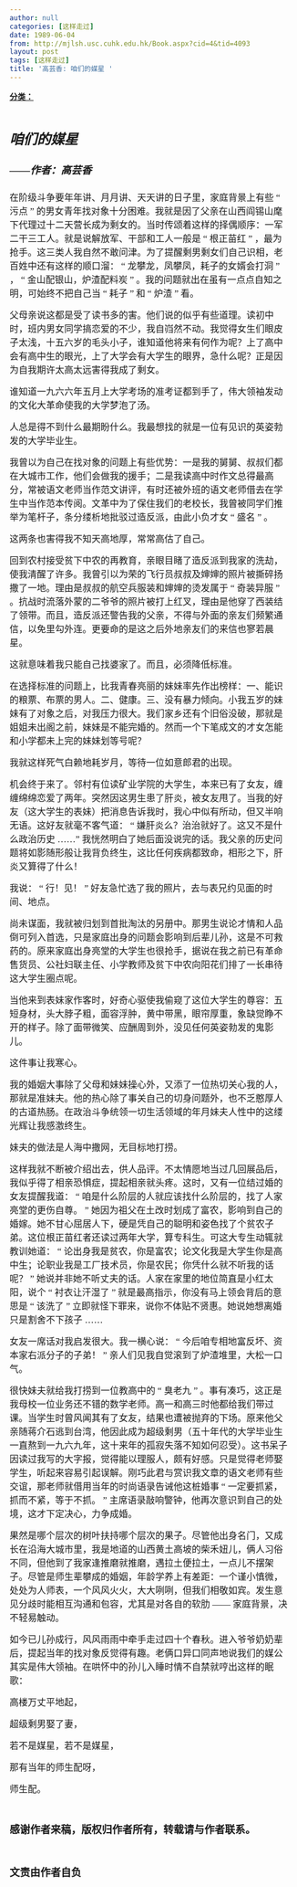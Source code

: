 ```yaml
---
author: null
categories: [这样走过]
date: 1989-06-04
from: http://mjlsh.usc.cuhk.edu.hk/Book.aspx?cid=4&tid=4093
layout: post
tags: [这样走过]
title: '高芸香: 咱们的媒星 '
---
```


<div style="margin: 15px 10px 10px 0px;">
 <div>
  <span id="ctl00_ContentPlaceHolder1_chapter1_SubjectLabel" style="font-weight:bold;text-decoration:underline;">
   分类：
  </span>
 </div>
 <!--[if gte mso 9]><xml>
 <o:OfficeDocumentSettings>
  <o:AllowPNG/>
 </o:OfficeDocumentSettings>
</xml><![endif]-->
 <!--[if gte mso 9]><xml>
 <w:WordDocument>
  <w:View>Normal</w:View>
  <w:Zoom>0</w:Zoom>
  <w:TrackMoves/>
  <w:TrackFormatting/>
  <w:PunctuationKerning/>
  <w:ValidateAgainstSchemas/>
  <w:SaveIfXMLInvalid>false</w:SaveIfXMLInvalid>
  <w:IgnoreMixedContent>false</w:IgnoreMixedContent>
  <w:AlwaysShowPlaceholderText>false</w:AlwaysShowPlaceholderText>
  <w:DoNotPromoteQF/>
  <w:LidThemeOther>EN-US</w:LidThemeOther>
  <w:LidThemeAsian>ZH-CN</w:LidThemeAsian>
  <w:LidThemeComplexScript>X-NONE</w:LidThemeComplexScript>
  <w:Compatibility>
   <w:BreakWrappedTables/>
   <w:SnapToGridInCell/>
   <w:WrapTextWithPunct/>
   <w:UseAsianBreakRules/>
   <w:DontGrowAutofit/>
   <w:SplitPgBreakAndParaMark/>
   <w:EnableOpenTypeKerning/>
   <w:DontFlipMirrorIndents/>
   <w:OverrideTableStyleHps/>
   <w:UseFELayout/>
  </w:Compatibility>
  <m:mathPr>
   <m:mathFont m:val="Cambria Math"/>
   <m:brkBin m:val="before"/>
   <m:brkBinSub m:val="&#45;-"/>
   <m:smallFrac m:val="off"/>
   <m:dispDef/>
   <m:lMargin m:val="0"/>
   <m:rMargin m:val="0"/>
   <m:defJc m:val="centerGroup"/>
   <m:wrapIndent m:val="1440"/>
   <m:intLim m:val="subSup"/>
   <m:naryLim m:val="undOvr"/>
  </m:mathPr></w:WordDocument>
</xml><![endif]-->
 <!--[if gte mso 9]><xml>
 <w:LatentStyles DefLockedState="false" DefUnhideWhenUsed="true"
  DefSemiHidden="true" DefQFormat="false" DefPriority="99"
  LatentStyleCount="276">
  <w:LsdException Locked="false" Priority="0" SemiHidden="false"
   UnhideWhenUsed="false" QFormat="true" Name="Normal"/>
  <w:LsdException Locked="false" Priority="9" SemiHidden="false"
   UnhideWhenUsed="false" QFormat="true" Name="heading 1"/>
  <w:LsdException Locked="false" Priority="9" QFormat="true" Name="heading 2"/>
  <w:LsdException Locked="false" Priority="9" QFormat="true" Name="heading 3"/>
  <w:LsdException Locked="false" Priority="9" QFormat="true" Name="heading 4"/>
  <w:LsdException Locked="false" Priority="9" QFormat="true" Name="heading 5"/>
  <w:LsdException Locked="false" Priority="9" QFormat="true" Name="heading 6"/>
  <w:LsdException Locked="false" Priority="9" QFormat="true" Name="heading 7"/>
  <w:LsdException Locked="false" Priority="9" QFormat="true" Name="heading 8"/>
  <w:LsdException Locked="false" Priority="9" QFormat="true" Name="heading 9"/>
  <w:LsdException Locked="false" Priority="39" Name="toc 1"/>
  <w:LsdException Locked="false" Priority="39" Name="toc 2"/>
  <w:LsdException Locked="false" Priority="39" Name="toc 3"/>
  <w:LsdException Locked="false" Priority="39" Name="toc 4"/>
  <w:LsdException Locked="false" Priority="39" Name="toc 5"/>
  <w:LsdException Locked="false" Priority="39" Name="toc 6"/>
  <w:LsdException Locked="false" Priority="39" Name="toc 7"/>
  <w:LsdException Locked="false" Priority="39" Name="toc 8"/>
  <w:LsdException Locked="false" Priority="39" Name="toc 9"/>
  <w:LsdException Locked="false" Priority="35" QFormat="true" Name="caption"/>
  <w:LsdException Locked="false" Priority="10" SemiHidden="false"
   UnhideWhenUsed="false" QFormat="true" Name="Title"/>
  <w:LsdException Locked="false" Priority="1" Name="Default Paragraph Font"/>
  <w:LsdException Locked="false" Priority="11" SemiHidden="false"
   UnhideWhenUsed="false" QFormat="true" Name="Subtitle"/>
  <w:LsdException Locked="false" Priority="22" SemiHidden="false"
   UnhideWhenUsed="false" QFormat="true" Name="Strong"/>
  <w:LsdException Locked="false" Priority="20" SemiHidden="false"
   UnhideWhenUsed="false" QFormat="true" Name="Emphasis"/>
  <w:LsdException Locked="false" Priority="59" SemiHidden="false"
   UnhideWhenUsed="false" Name="Table Grid"/>
  <w:LsdException Locked="false" UnhideWhenUsed="false" Name="Placeholder Text"/>
  <w:LsdException Locked="false" Priority="1" SemiHidden="false"
   UnhideWhenUsed="false" QFormat="true" Name="No Spacing"/>
  <w:LsdException Locked="false" Priority="60" SemiHidden="false"
   UnhideWhenUsed="false" Name="Light Shading"/>
  <w:LsdException Locked="false" Priority="61" SemiHidden="false"
   UnhideWhenUsed="false" Name="Light List"/>
  <w:LsdException Locked="false" Priority="62" SemiHidden="false"
   UnhideWhenUsed="false" Name="Light Grid"/>
  <w:LsdException Locked="false" Priority="63" SemiHidden="false"
   UnhideWhenUsed="false" Name="Medium Shading 1"/>
  <w:LsdException Locked="false" Priority="64" SemiHidden="false"
   UnhideWhenUsed="false" Name="Medium Shading 2"/>
  <w:LsdException Locked="false" Priority="65" SemiHidden="false"
   UnhideWhenUsed="false" Name="Medium List 1"/>
  <w:LsdException Locked="false" Priority="66" SemiHidden="false"
   UnhideWhenUsed="false" Name="Medium List 2"/>
  <w:LsdException Locked="false" Priority="67" SemiHidden="false"
   UnhideWhenUsed="false" Name="Medium Grid 1"/>
  <w:LsdException Locked="false" Priority="68" SemiHidden="false"
   UnhideWhenUsed="false" Name="Medium Grid 2"/>
  <w:LsdException Locked="false" Priority="69" SemiHidden="false"
   UnhideWhenUsed="false" Name="Medium Grid 3"/>
  <w:LsdException Locked="false" Priority="70" SemiHidden="false"
   UnhideWhenUsed="false" Name="Dark List"/>
  <w:LsdException Locked="false" Priority="71" SemiHidden="false"
   UnhideWhenUsed="false" Name="Colorful Shading"/>
  <w:LsdException Locked="false" Priority="72" SemiHidden="false"
   UnhideWhenUsed="false" Name="Colorful List"/>
  <w:LsdException Locked="false" Priority="73" SemiHidden="false"
   UnhideWhenUsed="false" Name="Colorful Grid"/>
  <w:LsdException Locked="false" Priority="60" SemiHidden="false"
   UnhideWhenUsed="false" Name="Light Shading Accent 1"/>
  <w:LsdException Locked="false" Priority="61" SemiHidden="false"
   UnhideWhenUsed="false" Name="Light List Accent 1"/>
  <w:LsdException Locked="false" Priority="62" SemiHidden="false"
   UnhideWhenUsed="false" Name="Light Grid Accent 1"/>
  <w:LsdException Locked="false" Priority="63" SemiHidden="false"
   UnhideWhenUsed="false" Name="Medium Shading 1 Accent 1"/>
  <w:LsdException Locked="false" Priority="64" SemiHidden="false"
   UnhideWhenUsed="false" Name="Medium Shading 2 Accent 1"/>
  <w:LsdException Locked="false" Priority="65" SemiHidden="false"
   UnhideWhenUsed="false" Name="Medium List 1 Accent 1"/>
  <w:LsdException Locked="false" UnhideWhenUsed="false" Name="Revision"/>
  <w:LsdException Locked="false" Priority="34" SemiHidden="false"
   UnhideWhenUsed="false" QFormat="true" Name="List Paragraph"/>
  <w:LsdException Locked="false" Priority="29" SemiHidden="false"
   UnhideWhenUsed="false" QFormat="true" Name="Quote"/>
  <w:LsdException Locked="false" Priority="30" SemiHidden="false"
   UnhideWhenUsed="false" QFormat="true" Name="Intense Quote"/>
  <w:LsdException Locked="false" Priority="66" SemiHidden="false"
   UnhideWhenUsed="false" Name="Medium List 2 Accent 1"/>
  <w:LsdException Locked="false" Priority="67" SemiHidden="false"
   UnhideWhenUsed="false" Name="Medium Grid 1 Accent 1"/>
  <w:LsdException Locked="false" Priority="68" SemiHidden="false"
   UnhideWhenUsed="false" Name="Medium Grid 2 Accent 1"/>
  <w:LsdException Locked="false" Priority="69" SemiHidden="false"
   UnhideWhenUsed="false" Name="Medium Grid 3 Accent 1"/>
  <w:LsdException Locked="false" Priority="70" SemiHidden="false"
   UnhideWhenUsed="false" Name="Dark List Accent 1"/>
  <w:LsdException Locked="false" Priority="71" SemiHidden="false"
   UnhideWhenUsed="false" Name="Colorful Shading Accent 1"/>
  <w:LsdException Locked="false" Priority="72" SemiHidden="false"
   UnhideWhenUsed="false" Name="Colorful List Accent 1"/>
  <w:LsdException Locked="false" Priority="73" SemiHidden="false"
   UnhideWhenUsed="false" Name="Colorful Grid Accent 1"/>
  <w:LsdException Locked="false" Priority="60" SemiHidden="false"
   UnhideWhenUsed="false" Name="Light Shading Accent 2"/>
  <w:LsdException Locked="false" Priority="61" SemiHidden="false"
   UnhideWhenUsed="false" Name="Light List Accent 2"/>
  <w:LsdException Locked="false" Priority="62" SemiHidden="false"
   UnhideWhenUsed="false" Name="Light Grid Accent 2"/>
  <w:LsdException Locked="false" Priority="63" SemiHidden="false"
   UnhideWhenUsed="false" Name="Medium Shading 1 Accent 2"/>
  <w:LsdException Locked="false" Priority="64" SemiHidden="false"
   UnhideWhenUsed="false" Name="Medium Shading 2 Accent 2"/>
  <w:LsdException Locked="false" Priority="65" SemiHidden="false"
   UnhideWhenUsed="false" Name="Medium List 1 Accent 2"/>
  <w:LsdException Locked="false" Priority="66" SemiHidden="false"
   UnhideWhenUsed="false" Name="Medium List 2 Accent 2"/>
  <w:LsdException Locked="false" Priority="67" SemiHidden="false"
   UnhideWhenUsed="false" Name="Medium Grid 1 Accent 2"/>
  <w:LsdException Locked="false" Priority="68" SemiHidden="false"
   UnhideWhenUsed="false" Name="Medium Grid 2 Accent 2"/>
  <w:LsdException Locked="false" Priority="69" SemiHidden="false"
   UnhideWhenUsed="false" Name="Medium Grid 3 Accent 2"/>
  <w:LsdException Locked="false" Priority="70" SemiHidden="false"
   UnhideWhenUsed="false" Name="Dark List Accent 2"/>
  <w:LsdException Locked="false" Priority="71" SemiHidden="false"
   UnhideWhenUsed="false" Name="Colorful Shading Accent 2"/>
  <w:LsdException Locked="false" Priority="72" SemiHidden="false"
   UnhideWhenUsed="false" Name="Colorful List Accent 2"/>
  <w:LsdException Locked="false" Priority="73" SemiHidden="false"
   UnhideWhenUsed="false" Name="Colorful Grid Accent 2"/>
  <w:LsdException Locked="false" Priority="60" SemiHidden="false"
   UnhideWhenUsed="false" Name="Light Shading Accent 3"/>
  <w:LsdException Locked="false" Priority="61" SemiHidden="false"
   UnhideWhenUsed="false" Name="Light List Accent 3"/>
  <w:LsdException Locked="false" Priority="62" SemiHidden="false"
   UnhideWhenUsed="false" Name="Light Grid Accent 3"/>
  <w:LsdException Locked="false" Priority="63" SemiHidden="false"
   UnhideWhenUsed="false" Name="Medium Shading 1 Accent 3"/>
  <w:LsdException Locked="false" Priority="64" SemiHidden="false"
   UnhideWhenUsed="false" Name="Medium Shading 2 Accent 3"/>
  <w:LsdException Locked="false" Priority="65" SemiHidden="false"
   UnhideWhenUsed="false" Name="Medium List 1 Accent 3"/>
  <w:LsdException Locked="false" Priority="66" SemiHidden="false"
   UnhideWhenUsed="false" Name="Medium List 2 Accent 3"/>
  <w:LsdException Locked="false" Priority="67" SemiHidden="false"
   UnhideWhenUsed="false" Name="Medium Grid 1 Accent 3"/>
  <w:LsdException Locked="false" Priority="68" SemiHidden="false"
   UnhideWhenUsed="false" Name="Medium Grid 2 Accent 3"/>
  <w:LsdException Locked="false" Priority="69" SemiHidden="false"
   UnhideWhenUsed="false" Name="Medium Grid 3 Accent 3"/>
  <w:LsdException Locked="false" Priority="70" SemiHidden="false"
   UnhideWhenUsed="false" Name="Dark List Accent 3"/>
  <w:LsdException Locked="false" Priority="71" SemiHidden="false"
   UnhideWhenUsed="false" Name="Colorful Shading Accent 3"/>
  <w:LsdException Locked="false" Priority="72" SemiHidden="false"
   UnhideWhenUsed="false" Name="Colorful List Accent 3"/>
  <w:LsdException Locked="false" Priority="73" SemiHidden="false"
   UnhideWhenUsed="false" Name="Colorful Grid Accent 3"/>
  <w:LsdException Locked="false" Priority="60" SemiHidden="false"
   UnhideWhenUsed="false" Name="Light Shading Accent 4"/>
  <w:LsdException Locked="false" Priority="61" SemiHidden="false"
   UnhideWhenUsed="false" Name="Light List Accent 4"/>
  <w:LsdException Locked="false" Priority="62" SemiHidden="false"
   UnhideWhenUsed="false" Name="Light Grid Accent 4"/>
  <w:LsdException Locked="false" Priority="63" SemiHidden="false"
   UnhideWhenUsed="false" Name="Medium Shading 1 Accent 4"/>
  <w:LsdException Locked="false" Priority="64" SemiHidden="false"
   UnhideWhenUsed="false" Name="Medium Shading 2 Accent 4"/>
  <w:LsdException Locked="false" Priority="65" SemiHidden="false"
   UnhideWhenUsed="false" Name="Medium List 1 Accent 4"/>
  <w:LsdException Locked="false" Priority="66" SemiHidden="false"
   UnhideWhenUsed="false" Name="Medium List 2 Accent 4"/>
  <w:LsdException Locked="false" Priority="67" SemiHidden="false"
   UnhideWhenUsed="false" Name="Medium Grid 1 Accent 4"/>
  <w:LsdException Locked="false" Priority="68" SemiHidden="false"
   UnhideWhenUsed="false" Name="Medium Grid 2 Accent 4"/>
  <w:LsdException Locked="false" Priority="69" SemiHidden="false"
   UnhideWhenUsed="false" Name="Medium Grid 3 Accent 4"/>
  <w:LsdException Locked="false" Priority="70" SemiHidden="false"
   UnhideWhenUsed="false" Name="Dark List Accent 4"/>
  <w:LsdException Locked="false" Priority="71" SemiHidden="false"
   UnhideWhenUsed="false" Name="Colorful Shading Accent 4"/>
  <w:LsdException Locked="false" Priority="72" SemiHidden="false"
   UnhideWhenUsed="false" Name="Colorful List Accent 4"/>
  <w:LsdException Locked="false" Priority="73" SemiHidden="false"
   UnhideWhenUsed="false" Name="Colorful Grid Accent 4"/>
  <w:LsdException Locked="false" Priority="60" SemiHidden="false"
   UnhideWhenUsed="false" Name="Light Shading Accent 5"/>
  <w:LsdException Locked="false" Priority="61" SemiHidden="false"
   UnhideWhenUsed="false" Name="Light List Accent 5"/>
  <w:LsdException Locked="false" Priority="62" SemiHidden="false"
   UnhideWhenUsed="false" Name="Light Grid Accent 5"/>
  <w:LsdException Locked="false" Priority="63" SemiHidden="false"
   UnhideWhenUsed="false" Name="Medium Shading 1 Accent 5"/>
  <w:LsdException Locked="false" Priority="64" SemiHidden="false"
   UnhideWhenUsed="false" Name="Medium Shading 2 Accent 5"/>
  <w:LsdException Locked="false" Priority="65" SemiHidden="false"
   UnhideWhenUsed="false" Name="Medium List 1 Accent 5"/>
  <w:LsdException Locked="false" Priority="66" SemiHidden="false"
   UnhideWhenUsed="false" Name="Medium List 2 Accent 5"/>
  <w:LsdException Locked="false" Priority="67" SemiHidden="false"
   UnhideWhenUsed="false" Name="Medium Grid 1 Accent 5"/>
  <w:LsdException Locked="false" Priority="68" SemiHidden="false"
   UnhideWhenUsed="false" Name="Medium Grid 2 Accent 5"/>
  <w:LsdException Locked="false" Priority="69" SemiHidden="false"
   UnhideWhenUsed="false" Name="Medium Grid 3 Accent 5"/>
  <w:LsdException Locked="false" Priority="70" SemiHidden="false"
   UnhideWhenUsed="false" Name="Dark List Accent 5"/>
  <w:LsdException Locked="false" Priority="71" SemiHidden="false"
   UnhideWhenUsed="false" Name="Colorful Shading Accent 5"/>
  <w:LsdException Locked="false" Priority="72" SemiHidden="false"
   UnhideWhenUsed="false" Name="Colorful List Accent 5"/>
  <w:LsdException Locked="false" Priority="73" SemiHidden="false"
   UnhideWhenUsed="false" Name="Colorful Grid Accent 5"/>
  <w:LsdException Locked="false" Priority="60" SemiHidden="false"
   UnhideWhenUsed="false" Name="Light Shading Accent 6"/>
  <w:LsdException Locked="false" Priority="61" SemiHidden="false"
   UnhideWhenUsed="false" Name="Light List Accent 6"/>
  <w:LsdException Locked="false" Priority="62" SemiHidden="false"
   UnhideWhenUsed="false" Name="Light Grid Accent 6"/>
  <w:LsdException Locked="false" Priority="63" SemiHidden="false"
   UnhideWhenUsed="false" Name="Medium Shading 1 Accent 6"/>
  <w:LsdException Locked="false" Priority="64" SemiHidden="false"
   UnhideWhenUsed="false" Name="Medium Shading 2 Accent 6"/>
  <w:LsdException Locked="false" Priority="65" SemiHidden="false"
   UnhideWhenUsed="false" Name="Medium List 1 Accent 6"/>
  <w:LsdException Locked="false" Priority="66" SemiHidden="false"
   UnhideWhenUsed="false" Name="Medium List 2 Accent 6"/>
  <w:LsdException Locked="false" Priority="67" SemiHidden="false"
   UnhideWhenUsed="false" Name="Medium Grid 1 Accent 6"/>
  <w:LsdException Locked="false" Priority="68" SemiHidden="false"
   UnhideWhenUsed="false" Name="Medium Grid 2 Accent 6"/>
  <w:LsdException Locked="false" Priority="69" SemiHidden="false"
   UnhideWhenUsed="false" Name="Medium Grid 3 Accent 6"/>
  <w:LsdException Locked="false" Priority="70" SemiHidden="false"
   UnhideWhenUsed="false" Name="Dark List Accent 6"/>
  <w:LsdException Locked="false" Priority="71" SemiHidden="false"
   UnhideWhenUsed="false" Name="Colorful Shading Accent 6"/>
  <w:LsdException Locked="false" Priority="72" SemiHidden="false"
   UnhideWhenUsed="false" Name="Colorful List Accent 6"/>
  <w:LsdException Locked="false" Priority="73" SemiHidden="false"
   UnhideWhenUsed="false" Name="Colorful Grid Accent 6"/>
  <w:LsdException Locked="false" Priority="19" SemiHidden="false"
   UnhideWhenUsed="false" QFormat="true" Name="Subtle Emphasis"/>
  <w:LsdException Locked="false" Priority="21" SemiHidden="false"
   UnhideWhenUsed="false" QFormat="true" Name="Intense Emphasis"/>
  <w:LsdException Locked="false" Priority="31" SemiHidden="false"
   UnhideWhenUsed="false" QFormat="true" Name="Subtle Reference"/>
  <w:LsdException Locked="false" Priority="32" SemiHidden="false"
   UnhideWhenUsed="false" QFormat="true" Name="Intense Reference"/>
  <w:LsdException Locked="false" Priority="33" SemiHidden="false"
   UnhideWhenUsed="false" QFormat="true" Name="Book Title"/>
  <w:LsdException Locked="false" Priority="37" Name="Bibliography"/>
  <w:LsdException Locked="false" Priority="39" QFormat="true" Name="TOC Heading"/>
 </w:LatentStyles>
</xml><![endif]-->
 <!--[if gte mso 10]>
<style>
 /* Style Definitions */
table.MsoNormalTable
	{mso-style-name:"Table Normal";
	mso-tstyle-rowband-size:0;
	mso-tstyle-colband-size:0;
	mso-style-noshow:yes;
	mso-style-priority:99;
	mso-style-parent:"";
	mso-padding-alt:0in 5.4pt 0in 5.4pt;
	mso-para-margin-top:0in;
	mso-para-margin-right:0in;
	mso-para-margin-bottom:8.0pt;
	mso-para-margin-left:0in;
	line-height:107%;
	mso-pagination:widow-orphan;
	font-size:11.0pt;
	font-family:Calibri;
	mso-ascii-font-family:Calibri;
	mso-ascii-theme-font:minor-latin;
	mso-hansi-font-family:Calibri;
	mso-hansi-theme-font:minor-latin;
	mso-fareast-language:ZH-CN;}
</style>
<![endif]-->
 <!--StartFragment-->
 <h5 style="mso-margin-top-alt:auto;mso-margin-bottom-alt:auto;
line-height:normal">
  <span style="font-size: 11pt;">
   <span lang="ZH-CN" style="font-family: SimSun;">
    <font size="5" style="">
     <b>
      <br/>
     </b>
    </font>
   </span>
  </span>
  <span style="font-size: 11pt;">
   <span lang="ZH-CN" style="font-family: SimSun;">
    <font size="5">
     <b>
      咱们的媒星
     </b>
    </font>
   </span>
  </span>
 </h5>
 <h5 style="mso-margin-top-alt:auto;mso-margin-bottom-alt:auto;
line-height:normal">
  <span lang="ZH-CN" style="font-family: SimSun;">
   <font size="4" style="">
    <b>
     ——作者：高芸香
    </b>
   </font>
  </span>
 </h5>
 <p class="MsoNormal" style="mso-margin-top-alt:auto;mso-margin-bottom-alt:auto;
line-height:normal">
  <span lang="ZH-CN" style="font-size:12.0pt;font-family:SimSun;
mso-bidi-font-family:SimSun">
   在阶级斗争要年年讲、月月讲、天天讲的日子里，家庭背景上有些
  </span>
  <span style='font-size:12.0pt;font-family:"Times New Roman";mso-fareast-font-family:
"Times New Roman"'>
   “
  </span>
  <span lang="ZH-CN" style="font-size:12.0pt;font-family:
SimSun;mso-bidi-font-family:SimSun">
   污点
  </span>
  <span style='font-size:12.0pt;
font-family:"Times New Roman";mso-fareast-font-family:"Times New Roman"'>
   ”
  </span>
  <span lang="ZH-CN" style="font-size:12.0pt;font-family:SimSun;mso-bidi-font-family:
SimSun">
   的男女青年找对象十分困难。我就是因了父亲在山西阎锡山麾下代理过十二天营长成为剩女的。当时传颂着这样的择偶顺序：一军二干三工人。就是说解放军、干部和工人一般是
  </span>
  <span style='font-size:12.0pt;font-family:"Times New Roman";mso-fareast-font-family:
"Times New Roman"'>
   “
  </span>
  <span lang="ZH-CN" style="font-size:12.0pt;font-family:
SimSun;mso-bidi-font-family:SimSun">
   根正苗红
  </span>
  <span style='font-size:12.0pt;
font-family:"Times New Roman";mso-fareast-font-family:"Times New Roman"'>
   ”
  </span>
  <span lang="ZH-CN" style="font-size:12.0pt;font-family:SimSun;mso-bidi-font-family:
SimSun">
   ，最为抢手。这三类人我自然不敢问津。为了提醒剩男剩女们自己识相，老百姓中还有这样的顺口溜：
  </span>
  <span style='font-size:12.0pt;font-family:"Times New Roman";mso-fareast-font-family:
"Times New Roman"'>
   “
  </span>
  <span lang="ZH-CN" style="font-size:12.0pt;font-family:
SimSun;mso-bidi-font-family:SimSun">
   龙攀龙，凤攀凤，耗子的女婿会打洞
  </span>
  <span style='font-size:12.0pt;font-family:"Times New Roman";mso-fareast-font-family:
"Times New Roman"'>
   ”
  </span>
  <span lang="ZH-CN" style="font-size:12.0pt;font-family:
SimSun;mso-bidi-font-family:SimSun">
   ，
  </span>
  <span style='font-size:12.0pt;
font-family:"Times New Roman";mso-fareast-font-family:"Times New Roman"'>
   “
  </span>
  <span lang="ZH-CN" style="font-size:12.0pt;font-family:SimSun;mso-bidi-font-family:
SimSun">
   金山配银山，炉渣配料炭
  </span>
  <span style='font-size:12.0pt;font-family:"Times New Roman";
mso-fareast-font-family:"Times New Roman"'>
   ”
  </span>
  <span lang="ZH-CN" style="font-size:12.0pt;font-family:SimSun;mso-bidi-font-family:SimSun">
   。我的问题就出在虽有一点点自知之明，可始终不把自己当
  </span>
  <span style='font-size:12.0pt;font-family:"Times New Roman";mso-fareast-font-family:
"Times New Roman"'>
   “
  </span>
  <span lang="ZH-CN" style="font-size:12.0pt;font-family:
SimSun;mso-bidi-font-family:SimSun">
   耗子
  </span>
  <span style='font-size:12.0pt;
font-family:"Times New Roman";mso-fareast-font-family:"Times New Roman"'>
   ”
  </span>
  <span lang="ZH-CN" style="font-size:12.0pt;font-family:SimSun;mso-bidi-font-family:
SimSun">
   和
  </span>
  <span style='font-size:12.0pt;font-family:"Times New Roman";
mso-fareast-font-family:"Times New Roman"'>
   “
  </span>
  <span lang="ZH-CN" style="font-size:12.0pt;font-family:SimSun;mso-bidi-font-family:SimSun">
   炉渣
  </span>
  <span style='font-size:12.0pt;font-family:"Times New Roman";mso-fareast-font-family:
"Times New Roman"'>
   ”
  </span>
  <span lang="ZH-CN" style="font-size:12.0pt;font-family:
SimSun;mso-bidi-font-family:SimSun">
   看。
  </span>
  <span lang="ZH-CN" style='font-size:
12.0pt;font-family:"Times New Roman";mso-fareast-font-family:"Times New Roman"'>
  </span>
  <span style='font-size:12.0pt;font-family:"Times New Roman";mso-fareast-font-family:
"Times New Roman"'>
   <o:p>
   </o:p>
  </span>
 </p>
 <p class="MsoNormal" style="mso-margin-top-alt:auto;mso-margin-bottom-alt:auto;
line-height:normal">
  <span lang="ZH-CN" style="font-size:12.0pt;font-family:SimSun;
mso-bidi-font-family:SimSun">
   父母亲说这都是受了读书多的害。他们说的似乎有些道理。读初中时，班内男女同学搞恋爱的不少，我自岿然不动。我觉得女生们眼皮子太浅，十五六岁的毛头小子，谁知道他将来有何作为呢？上了高中会有高中生的眼光，上了大学会有大学生的眼界，急什么呢？正是因为自我期许太高太远害得我成了剩女。
  </span>
  <span lang="ZH-CN" style='font-size:12.0pt;font-family:"Times New Roman";mso-fareast-font-family:
"Times New Roman"'>
  </span>
  <span style='font-size:12.0pt;font-family:"Times New Roman";
mso-fareast-font-family:"Times New Roman"'>
   <o:p>
   </o:p>
  </span>
 </p>
 <p class="MsoNormal" style="mso-margin-top-alt:auto;mso-margin-bottom-alt:auto;
line-height:normal">
  <span lang="ZH-CN" style="font-size:12.0pt;font-family:SimSun;
mso-bidi-font-family:SimSun">
   谁知道一九六六年五月上大学考场的准考证都到手了，伟大领袖发动的文化大革命使我的大学梦泡了汤。
  </span>
  <span lang="ZH-CN" style='font-size:12.0pt;font-family:"Times New Roman";mso-fareast-font-family:
"Times New Roman"'>
  </span>
  <span style='font-size:12.0pt;font-family:"Times New Roman";
mso-fareast-font-family:"Times New Roman"'>
   <o:p>
   </o:p>
  </span>
 </p>
 <p class="MsoNormal" style="mso-margin-top-alt:auto;mso-margin-bottom-alt:auto;
line-height:normal">
  <span lang="ZH-CN" style="font-size:12.0pt;font-family:SimSun;
mso-bidi-font-family:SimSun">
   人总是得不到什么最期盼什么。我最想找的就是一位有见识的英姿勃发的大学毕业生。
  </span>
  <span lang="ZH-CN" style='font-size:12.0pt;font-family:"Times New Roman";mso-fareast-font-family:
"Times New Roman"'>
  </span>
  <span style='font-size:12.0pt;font-family:"Times New Roman";
mso-fareast-font-family:"Times New Roman"'>
   <o:p>
   </o:p>
  </span>
 </p>
 <p class="MsoNormal" style="mso-margin-top-alt:auto;mso-margin-bottom-alt:auto;
line-height:normal">
  <span lang="ZH-CN" style="font-size:12.0pt;font-family:SimSun;
mso-bidi-font-family:SimSun">
   我曾以为自己在找对象的问题上有些优势：一是我的舅舅、叔叔们都在大城市工作，他们会做我的援手；二是我读高中时作文总得最高分，常被语文老师当作范文讲评，有时还被外班的语文老师借去在学生中当作范本传阅。文革中为了保住我们的老校长，我曾被同学们推举为笔杆子，条分缕析地批驳过造反派，由此小负才女
  </span>
  <span style='font-size:12.0pt;font-family:"Times New Roman";mso-fareast-font-family:
"Times New Roman"'>
   “
  </span>
  <span lang="ZH-CN" style="font-size:12.0pt;font-family:
SimSun;mso-bidi-font-family:SimSun">
   盛名
  </span>
  <span style='font-size:12.0pt;
font-family:"Times New Roman";mso-fareast-font-family:"Times New Roman"'>
   ”
  </span>
  <span lang="ZH-CN" style="font-size:12.0pt;font-family:SimSun;mso-bidi-font-family:
SimSun">
   。
  </span>
  <span lang="ZH-CN" style='font-size:12.0pt;font-family:"Times New Roman";
mso-fareast-font-family:"Times New Roman"'>
  </span>
  <span style='font-size:12.0pt;
font-family:"Times New Roman";mso-fareast-font-family:"Times New Roman"'>
   <o:p>
   </o:p>
  </span>
 </p>
 <p class="MsoNormal" style="mso-margin-top-alt:auto;mso-margin-bottom-alt:auto;
line-height:normal">
  <span lang="ZH-CN" style="font-size:12.0pt;font-family:SimSun;
mso-bidi-font-family:SimSun">
   这两条也害得我不知天高地厚，常常高估了自己。
  </span>
  <span lang="ZH-CN" style='font-size:12.0pt;font-family:"Times New Roman";mso-fareast-font-family:
"Times New Roman"'>
  </span>
  <span style='font-size:12.0pt;font-family:"Times New Roman";
mso-fareast-font-family:"Times New Roman"'>
   <o:p>
   </o:p>
  </span>
 </p>
 <p class="MsoNormal" style="mso-margin-top-alt:auto;mso-margin-bottom-alt:auto;
line-height:normal">
  <span lang="ZH-CN" style="font-size:12.0pt;font-family:SimSun;
mso-bidi-font-family:SimSun">
   回到农村接受贫下中农的再教育，亲眼目睹了造反派到我家的洗劫，使我清醒了许多。我曾引以为荣的飞行员叔叔及婶婶的照片被撕碎扬撒了一地。理由是叔叔的航空兵服装和婶婶的烫发属于
  </span>
  <span style='font-size:12.0pt;font-family:"Times New Roman";mso-fareast-font-family:
"Times New Roman"'>
   “
  </span>
  <span lang="ZH-CN" style="font-size:12.0pt;font-family:
SimSun;mso-bidi-font-family:SimSun">
   奇装异服
  </span>
  <span style='font-size:12.0pt;
font-family:"Times New Roman";mso-fareast-font-family:"Times New Roman"'>
   ”
  </span>
  <span lang="ZH-CN" style="font-size:12.0pt;font-family:SimSun;mso-bidi-font-family:
SimSun">
   。抗战时流落外蒙的二爷爷的照片被打上红叉，理由是他穿了西装结了领带。而且，造反派还警告我的父亲，不得与外面的亲友们频繁通信，以免里勾外连。更要命的是这之后外地亲友们的来信也寥若晨星。
  </span>
  <span lang="ZH-CN" style='font-size:12.0pt;font-family:"Times New Roman";mso-fareast-font-family:
"Times New Roman"'>
  </span>
  <span style='font-size:12.0pt;font-family:"Times New Roman";
mso-fareast-font-family:"Times New Roman"'>
   <o:p>
   </o:p>
  </span>
 </p>
 <p class="MsoNormal" style="mso-margin-top-alt:auto;mso-margin-bottom-alt:auto;
line-height:normal">
  <span lang="ZH-CN" style="font-size:12.0pt;font-family:SimSun;
mso-bidi-font-family:SimSun">
   这就意味着我只能自己找婆家了。而且，必须降低标准。
  </span>
  <span lang="ZH-CN" style='font-size:12.0pt;font-family:"Times New Roman";mso-fareast-font-family:
"Times New Roman"'>
  </span>
  <span style='font-size:12.0pt;font-family:"Times New Roman";
mso-fareast-font-family:"Times New Roman"'>
   <o:p>
   </o:p>
  </span>
 </p>
 <p class="MsoNormal" style="mso-margin-top-alt:auto;mso-margin-bottom-alt:auto;
line-height:normal">
  <span lang="ZH-CN" style="font-size:12.0pt;font-family:SimSun;
mso-bidi-font-family:SimSun">
   在选择标准的问题上，比我青春亮丽的妹妹率先作出榜样：一、能识的粮票、布票的男人。二、健康。三、没有暴力倾向。小我五岁的妹妹有了对象之后，对我压力很大。我们家乡还有个旧俗没破，那就是姐姐未出阁之前，妹妹是不能完婚的。然而一个下笔成文的才女怎能和小学都未上完的妹妹划等号呢？
  </span>
  <span lang="ZH-CN" style='font-size:12.0pt;font-family:"Times New Roman";mso-fareast-font-family:
"Times New Roman"'>
  </span>
  <span style='font-size:12.0pt;font-family:"Times New Roman";
mso-fareast-font-family:"Times New Roman"'>
   <o:p>
   </o:p>
  </span>
 </p>
 <p class="MsoNormal" style="mso-margin-top-alt:auto;mso-margin-bottom-alt:auto;
line-height:normal">
  <span lang="ZH-CN" style="font-size:12.0pt;font-family:SimSun;
mso-bidi-font-family:SimSun">
   我就这样死气白赖地耗岁月，等待一位如意郎君的出现。
  </span>
  <span lang="ZH-CN" style='font-size:12.0pt;font-family:"Times New Roman";mso-fareast-font-family:
"Times New Roman"'>
  </span>
  <span style='font-size:12.0pt;font-family:"Times New Roman";
mso-fareast-font-family:"Times New Roman"'>
   <o:p>
   </o:p>
  </span>
 </p>
 <p class="MsoNormal" style="mso-margin-top-alt:auto;mso-margin-bottom-alt:auto;
line-height:normal">
  <span lang="ZH-CN" style="font-size:12.0pt;font-family:SimSun;
mso-bidi-font-family:SimSun">
   机会终于来了。邻村有位读矿业学院的大学生，本来已有了女友，缠缠绵绵恋爱了两年。突然因这男生患了肝炎，被女友甩了。当我的好友（这大学生的表妹）把消息告诉我时，我心中似有所动，但又半响无语。这好友就毫不客气道：
  </span>
  <span style='font-size:12.0pt;font-family:"Times New Roman";mso-fareast-font-family:
"Times New Roman"'>
   “
  </span>
  <span lang="ZH-CN" style="font-size:12.0pt;font-family:
SimSun;mso-bidi-font-family:SimSun">
   嫌肝炎么？治治就好了。这又不是什么政治历史
  </span>
  <span style='font-size:12.0pt;font-family:"Times New Roman";mso-fareast-font-family:
"Times New Roman"'>
   ……”
  </span>
  <span lang="ZH-CN" style="font-size:12.0pt;
font-family:SimSun;mso-bidi-font-family:SimSun">
   我恍然明白了她后面没说完的话。我父亲的历史问题将如影随形般让我背负终生，这比任何疾病都致命，相形之下，肝炎又算得了什么！
  </span>
  <span lang="ZH-CN" style='font-size:12.0pt;font-family:"Times New Roman";mso-fareast-font-family:
"Times New Roman"'>
  </span>
  <span style='font-size:12.0pt;font-family:"Times New Roman";
mso-fareast-font-family:"Times New Roman"'>
   <o:p>
   </o:p>
  </span>
 </p>
 <p class="MsoNormal" style="mso-margin-top-alt:auto;mso-margin-bottom-alt:auto;
line-height:normal">
  <span lang="ZH-CN" style="font-size:12.0pt;font-family:SimSun;
mso-bidi-font-family:SimSun">
   我说：
  </span>
  <span style='font-size:12.0pt;
font-family:"Times New Roman";mso-fareast-font-family:"Times New Roman"'>
   “
  </span>
  <span lang="ZH-CN" style="font-size:12.0pt;font-family:SimSun;mso-bidi-font-family:
SimSun">
   行！见！
  </span>
  <span style='font-size:12.0pt;font-family:"Times New Roman";
mso-fareast-font-family:"Times New Roman"'>
   ”
  </span>
  <span lang="ZH-CN" style="font-size:12.0pt;font-family:SimSun;mso-bidi-font-family:SimSun">
   好友急忙选了我的照片，去与表兄约见面的时间、地点。
  </span>
  <span lang="ZH-CN" style='font-size:12.0pt;font-family:"Times New Roman";mso-fareast-font-family:
"Times New Roman"'>
  </span>
  <span style='font-size:12.0pt;font-family:"Times New Roman";
mso-fareast-font-family:"Times New Roman"'>
   <o:p>
   </o:p>
  </span>
 </p>
 <p class="MsoNormal" style="mso-margin-top-alt:auto;mso-margin-bottom-alt:auto;
line-height:normal">
  <span lang="ZH-CN" style="font-size:12.0pt;font-family:SimSun;
mso-bidi-font-family:SimSun">
   尚未谋面，我就被归划到首批淘汰的另册中。那男生说论才情和人品倒可列入首选，只是家庭出身的问题会影响到后辈儿孙，这是不可救药的。原来家庭出身亮堂的大学生也很抢手，据说在我之前已有革命售货员、公社妇联主任、小学教师及贫下中农向阳花们排了一长串待这大学生圈点呢。
  </span>
  <span lang="ZH-CN" style='font-size:12.0pt;font-family:"Times New Roman";mso-fareast-font-family:
"Times New Roman"'>
  </span>
  <span style='font-size:12.0pt;font-family:"Times New Roman";
mso-fareast-font-family:"Times New Roman"'>
   <o:p>
   </o:p>
  </span>
 </p>
 <p class="MsoNormal" style="mso-margin-top-alt:auto;mso-margin-bottom-alt:auto;
line-height:normal">
  <span lang="ZH-CN" style="font-size:12.0pt;font-family:SimSun;
mso-bidi-font-family:SimSun">
   当他来到表妹家作客时，好奇心驱使我偷窥了这位大学生的尊容：五短身材，头大脖子粗，面容浮肿，黄中带黑，眼帘厚重，象缺觉睁不开的样子。除了面带微笑、应酬周到外，没见任何英姿勃发的鬼影儿。
  </span>
  <span lang="ZH-CN" style='font-size:12.0pt;font-family:"Times New Roman";mso-fareast-font-family:
"Times New Roman"'>
  </span>
  <span style='font-size:12.0pt;font-family:"Times New Roman";
mso-fareast-font-family:"Times New Roman"'>
   <o:p>
   </o:p>
  </span>
 </p>
 <p class="MsoNormal" style="mso-margin-top-alt:auto;mso-margin-bottom-alt:auto;
line-height:normal">
  <span lang="ZH-CN" style="font-size:12.0pt;font-family:SimSun;
mso-bidi-font-family:SimSun">
   这件事让我寒心。
  </span>
  <span lang="ZH-CN" style='font-size:12.0pt;font-family:"Times New Roman";mso-fareast-font-family:
"Times New Roman"'>
  </span>
  <span style='font-size:12.0pt;font-family:"Times New Roman";
mso-fareast-font-family:"Times New Roman"'>
   <o:p>
   </o:p>
  </span>
 </p>
 <p class="MsoNormal" style="mso-margin-top-alt:auto;mso-margin-bottom-alt:auto;
line-height:normal">
  <span lang="ZH-CN" style="font-size:12.0pt;font-family:SimSun;
mso-bidi-font-family:SimSun">
   我的婚姻大事除了父母和妹妹操心外，又添了一位热切关心我的人，那就是准妹夫。他的热心除了事关自己的切身问题外，也不乏憨厚人的古道热肠。在政治斗争统领一切生活领域的年月妹夫人性中的这缕光辉让我感激终生。
  </span>
  <span lang="ZH-CN" style='font-size:12.0pt;font-family:"Times New Roman";mso-fareast-font-family:
"Times New Roman"'>
  </span>
  <span style='font-size:12.0pt;font-family:"Times New Roman";
mso-fareast-font-family:"Times New Roman"'>
   <o:p>
   </o:p>
  </span>
 </p>
 <p class="MsoNormal" style="mso-margin-top-alt:auto;mso-margin-bottom-alt:auto;
line-height:normal">
  <span lang="ZH-CN" style="font-size:12.0pt;font-family:SimSun;
mso-bidi-font-family:SimSun">
   妹夫的做法是人海中撒网，无目标地打捞。
  </span>
  <span lang="ZH-CN" style='font-size:12.0pt;font-family:"Times New Roman";mso-fareast-font-family:
"Times New Roman"'>
  </span>
  <span style='font-size:12.0pt;font-family:"Times New Roman";
mso-fareast-font-family:"Times New Roman"'>
   <o:p>
   </o:p>
  </span>
 </p>
 <p class="MsoNormal" style="mso-margin-top-alt:auto;mso-margin-bottom-alt:auto;
line-height:normal">
  <span lang="ZH-CN" style="font-size:12.0pt;font-family:SimSun;
mso-bidi-font-family:SimSun">
   这样我就不断被介绍出去，供人品评。不太情愿地当过几回展品后，我似乎得了相亲恐惧症，提起相亲就头疼。这时，又有一位结过婚的女友提醒我道：
  </span>
  <span style='font-size:12.0pt;font-family:"Times New Roman";mso-fareast-font-family:
"Times New Roman"'>
   “
  </span>
  <span lang="ZH-CN" style="font-size:12.0pt;font-family:
SimSun;mso-bidi-font-family:SimSun">
   咱是什么阶层的人就应该找什么阶层的，找了人家亮堂的更伤自尊。
  </span>
  <span style='font-size:12.0pt;font-family:"Times New Roman";mso-fareast-font-family:
"Times New Roman"'>
   ”
  </span>
  <span lang="ZH-CN" style="font-size:12.0pt;font-family:
SimSun;mso-bidi-font-family:SimSun">
   她因为祖父在土改时划成了富农，影响到自己的婚嫁。她不甘心屈居人下，硬是凭自己的聪明和姿色找了个贫农子弟。这位根正苗红者还读过两年大学，算专科生。可这大专生动辄就教训她道：
  </span>
  <span style='font-size:12.0pt;font-family:"Times New Roman";mso-fareast-font-family:
"Times New Roman"'>
   “
  </span>
  <span lang="ZH-CN" style="font-size:12.0pt;font-family:
SimSun;mso-bidi-font-family:SimSun">
   论出身我是贫农，你是富农；论文化我是大学生你是高中生；论职业我是工厂技术员，你是农民；你凭什么就不听我的话呢？
  </span>
  <span style='font-size:12.0pt;font-family:"Times New Roman";mso-fareast-font-family:
"Times New Roman"'>
   ”
  </span>
  <span lang="ZH-CN" style="font-size:12.0pt;font-family:
SimSun;mso-bidi-font-family:SimSun">
   她说并非她不听丈夫的话。人家在家里的地位简直是小红太阳，说个
  </span>
  <span style='font-size:12.0pt;font-family:"Times New Roman";mso-fareast-font-family:
"Times New Roman"'>
   “
  </span>
  <span lang="ZH-CN" style="font-size:12.0pt;font-family:
SimSun;mso-bidi-font-family:SimSun">
   衬衣让汗湿了
  </span>
  <span style='font-size:12.0pt;
font-family:"Times New Roman";mso-fareast-font-family:"Times New Roman"'>
   ”
  </span>
  <span lang="ZH-CN" style="font-size:12.0pt;font-family:SimSun;mso-bidi-font-family:
SimSun">
   就是最高指示，你没有马上领会背后的意思是
  </span>
  <span style='font-size:12.0pt;font-family:
"Times New Roman";mso-fareast-font-family:"Times New Roman"'>
   “
  </span>
  <span lang="ZH-CN" style="font-size:12.0pt;font-family:SimSun;mso-bidi-font-family:
SimSun">
   该洗了
  </span>
  <span style='font-size:12.0pt;font-family:"Times New Roman";
mso-fareast-font-family:"Times New Roman"'>
   ”
  </span>
  <span lang="ZH-CN" style="font-size:12.0pt;font-family:SimSun;mso-bidi-font-family:SimSun">
   立即就怪下罪来，说你不体贴不贤惠。她说她想离婚只是割舍不下孩子
  </span>
  <span style='font-size:12.0pt;font-family:"Times New Roman";mso-fareast-font-family:
"Times New Roman"'>
   ……
   <o:p>
   </o:p>
  </span>
 </p>
 <p class="MsoNormal" style="mso-margin-top-alt:auto;mso-margin-bottom-alt:auto;
line-height:normal">
  <span lang="ZH-CN" style="font-size:12.0pt;font-family:SimSun;
mso-bidi-font-family:SimSun">
   女友一席话对我启发很大。我一横心说：
  </span>
  <span style='font-size:
12.0pt;font-family:"Times New Roman";mso-fareast-font-family:"Times New Roman"'>
   “
  </span>
  <span lang="ZH-CN" style="font-size:12.0pt;font-family:SimSun;mso-bidi-font-family:
SimSun">
   今后咱专相地富反坏、资本家右派分子的子弟！
  </span>
  <span style='font-size:12.0pt;font-family:
"Times New Roman";mso-fareast-font-family:"Times New Roman"'>
   ”
  </span>
  <span lang="ZH-CN" style="font-size:12.0pt;font-family:SimSun;mso-bidi-font-family:
SimSun">
   亲人们见我自觉滚到了炉渣堆里，大松一口气。
  </span>
  <span lang="ZH-CN" style='font-size:12.0pt;
font-family:"Times New Roman";mso-fareast-font-family:"Times New Roman"'>
  </span>
  <span style='font-size:12.0pt;font-family:"Times New Roman";mso-fareast-font-family:
"Times New Roman"'>
   <o:p>
   </o:p>
  </span>
 </p>
 <p class="MsoNormal" style="mso-margin-top-alt:auto;mso-margin-bottom-alt:auto;
line-height:normal">
  <span lang="ZH-CN" style="font-size:12.0pt;font-family:SimSun;
mso-bidi-font-family:SimSun">
   很快妹夫就给我打捞到一位教高中的
  </span>
  <span style='font-size:
12.0pt;font-family:"Times New Roman";mso-fareast-font-family:"Times New Roman"'>
   “
  </span>
  <span lang="ZH-CN" style="font-size:12.0pt;font-family:SimSun;mso-bidi-font-family:
SimSun">
   臭老九
  </span>
  <span style='font-size:12.0pt;font-family:"Times New Roman";
mso-fareast-font-family:"Times New Roman"'>
   ”
  </span>
  <span lang="ZH-CN" style="font-size:12.0pt;font-family:SimSun;mso-bidi-font-family:SimSun">
   。事有凑巧，这正是我母校一位业务还不错的数学老师。高一和高三时他都给我们带过课。当学生时曾风闻其有了女友，结果也遭被抛弃的下场。原来他父亲随蒋介石逃到台湾，他因此成为超级剩男（五十年代的大学毕业生一直熬到一九六九年，这十来年的孤寂失落不知如何忍受）。这书呆子因读过我写的大字报，觉得能以理服人，颇有好感。只是觉得老师娶学生，听起来容易引起误解。刚巧此君与赏识我文章的语文老师有些交谊，那老师就借用当年的时尚语录告诫他这桩婚事
  </span>
  <span style='font-size:12.0pt;font-family:"Times New Roman";mso-fareast-font-family:
"Times New Roman"'>
   “
  </span>
  <span lang="ZH-CN" style="font-size:12.0pt;font-family:
SimSun;mso-bidi-font-family:SimSun">
   一定要抓紧，抓而不紧，等于不抓。
  </span>
  <span style='font-size:12.0pt;font-family:"Times New Roman";mso-fareast-font-family:
"Times New Roman"'>
   ”
  </span>
  <span lang="ZH-CN" style="font-size:12.0pt;font-family:
SimSun;mso-bidi-font-family:SimSun">
   主席语录敲响警钟，他再次意识到自己的处境，这才下定决心，力争成婚。
  </span>
  <span lang="ZH-CN" style='font-size:12.0pt;font-family:"Times New Roman";mso-fareast-font-family:
"Times New Roman"'>
  </span>
  <span style='font-size:12.0pt;font-family:"Times New Roman";
mso-fareast-font-family:"Times New Roman"'>
   <o:p>
   </o:p>
  </span>
 </p>
 <p class="MsoNormal" style="mso-margin-top-alt:auto;mso-margin-bottom-alt:auto;
line-height:normal">
  <span lang="ZH-CN" style="font-size:12.0pt;font-family:SimSun;
mso-bidi-font-family:SimSun">
   果然是哪个层次的树叶扶持哪个层次的果子。尽管他出身名门，又成长在沿海大城市里，我是地道的山西黄土高坡的柴禾妞儿，俩人习俗不同，但他到了我家逢推磨就推磨，遇拉土便拉土，一点儿不摆架子。尽管是师生辈攀成的婚姻，年龄学养上有差距：一个谨小慎微，处处为人师表，一个风风火火，大大咧咧，但我们相敬如宾。发生意见分歧时能相互沟通和包容，尤其是对各自的软肋
  </span>
  <span style='font-size:12.0pt;font-family:"Times New Roman";mso-fareast-font-family:
"Times New Roman"'>
   ——
  </span>
  <span lang="ZH-CN" style="font-size:12.0pt;
font-family:SimSun;mso-bidi-font-family:SimSun">
   家庭背景，决不轻易触动。
  </span>
  <span lang="ZH-CN" style='font-size:12.0pt;font-family:"Times New Roman";mso-fareast-font-family:
"Times New Roman"'>
  </span>
  <span style='font-size:12.0pt;font-family:"Times New Roman";
mso-fareast-font-family:"Times New Roman"'>
   <o:p>
   </o:p>
  </span>
 </p>
 <p class="MsoNormal" style="mso-margin-top-alt:auto;mso-margin-bottom-alt:auto;
line-height:normal">
  <span lang="ZH-CN" style="font-size:12.0pt;font-family:SimSun;
mso-bidi-font-family:SimSun">
   如今已儿孙成行，风风雨雨中牵手走过四十个春秋。进入爷爷奶奶辈后，提起当年的找对象反觉得有趣。老俩口异口同声地说我们的媒公其实是伟大领袖。在哄怀中的孙儿入睡时情不自禁就哼出这样的眠歌：
  </span>
  <span lang="ZH-CN" style='font-size:12.0pt;font-family:"Times New Roman";mso-fareast-font-family:
"Times New Roman"'>
  </span>
  <span style='font-size:12.0pt;font-family:"Times New Roman";
mso-fareast-font-family:"Times New Roman"'>
   <o:p>
   </o:p>
  </span>
 </p>
 <p class="MsoNormal" style="margin-bottom:0in;margin-bottom:.0001pt;line-height:
normal;tab-stops:45.8pt 91.6pt 137.4pt 183.2pt 229.0pt 274.8pt 320.6pt 366.4pt 412.2pt 458.0pt 503.8pt 549.6pt 595.4pt 641.2pt 687.0pt 732.8pt">
  <font size="3">
   <span lang="ZH-CN" style='font-family: "Microsoft YaHei", sans-serif;'>
    高楼万丈平地起，
   </span>
   <span style='font-family: "Courier New";'>
    <o:p>
    </o:p>
   </span>
  </font>
 </p>
 <p class="MsoNormal" style="margin-bottom:0in;margin-bottom:.0001pt;line-height:
normal;tab-stops:45.8pt 91.6pt 137.4pt 183.2pt 229.0pt 274.8pt 320.6pt 366.4pt 412.2pt 458.0pt 503.8pt 549.6pt 595.4pt 641.2pt 687.0pt 732.8pt">
  <font size="3">
   <span lang="ZH-CN" style='font-family: "Microsoft YaHei", sans-serif;'>
    超级剩男娶了妻，
   </span>
   <span style='font-family: "Courier New";'>
    <o:p>
    </o:p>
   </span>
  </font>
 </p>
 <p class="MsoNormal" style="margin-bottom:0in;margin-bottom:.0001pt;line-height:
normal;tab-stops:45.8pt 91.6pt 137.4pt 183.2pt 229.0pt 274.8pt 320.6pt 366.4pt 412.2pt 458.0pt 503.8pt 549.6pt 595.4pt 641.2pt 687.0pt 732.8pt">
  <font size="3">
   <span lang="ZH-CN" style='font-family: "Microsoft YaHei", sans-serif;'>
    若不是媒星，若不是媒星，
   </span>
   <span style='font-family: "Courier New";'>
    <o:p>
    </o:p>
   </span>
  </font>
 </p>
 <p class="MsoNormal" style="margin-bottom:0in;margin-bottom:.0001pt;line-height:
normal;tab-stops:45.8pt 91.6pt 137.4pt 183.2pt 229.0pt 274.8pt 320.6pt 366.4pt 412.2pt 458.0pt 503.8pt 549.6pt 595.4pt 641.2pt 687.0pt 732.8pt">
  <font size="3">
   <span lang="ZH-CN" style='font-family: "Microsoft YaHei", sans-serif;'>
    那有当年的师生配呀，
   </span>
   <span style='font-family: "Courier New";'>
    <o:p>
    </o:p>
   </span>
  </font>
 </p>
 <p class="MsoNormal" style="margin-bottom:0in;margin-bottom:.0001pt;line-height:
normal;tab-stops:45.8pt 91.6pt 137.4pt 183.2pt 229.0pt 274.8pt 320.6pt 366.4pt 412.2pt 458.0pt 503.8pt 549.6pt 595.4pt 641.2pt 687.0pt 732.8pt">
  <span lang="ZH-CN" style='font-family: "Microsoft YaHei", sans-serif;'>
   <font size="3">
    师生配。
   </font>
  </span>
  <span style='font-size:
10.0pt;font-family:"Courier New";mso-fareast-font-family:"Times New Roman"'>
   <o:p>
   </o:p>
  </span>
 </p>
 <p class="MsoNormal" style="margin-bottom:0in;margin-bottom:.0001pt;line-height:
normal;tab-stops:45.8pt 91.6pt 137.4pt 183.2pt 229.0pt 274.8pt 320.6pt 366.4pt 412.2pt 458.0pt 503.8pt 549.6pt 595.4pt 641.2pt 687.0pt 732.8pt">
  <span lang="ZH-CN" style='font-family: "Microsoft YaHei", sans-serif;'>
   <font size="3">
    <br/>
   </font>
  </span>
 </p>
 <p class="MsoNormal" style="margin-bottom: 0.0001pt; text-align: justify; font-size: 10.5pt;">
  <b>
   <font size="4">
    <span lang="ZH-CN" style="font-family: 宋体;">
     感谢作者来稿，版权归作者所有，转载请与作者联系。
    </span>
    <o:p>
    </o:p>
   </font>
  </b>
 </p>
 <p class="MsoNormal" style="margin-bottom: 0.0001pt; text-align: justify; font-size: 10.5pt;">
  <b>
   <font size="4">
    <span lang="ZH-CN" style="font-family: 宋体;">
     <br/>
    </span>
   </font>
  </b>
 </p>
 <p class="MsoNormal" style='margin-bottom: 0.0001pt; text-align: justify; font-size: 10.5pt; font-family: "Times New Roman"; text-indent: 21.75pt;'>
  <span lang="ZH-CN" style="font-family: SimSun;">
  </span>
 </p>
 <p class="MsoNormal" style="margin-bottom:0in;margin-bottom:.0001pt;line-height:
normal;tab-stops:45.8pt 91.6pt 137.4pt 183.2pt 229.0pt 274.8pt 320.6pt 366.4pt 412.2pt 458.0pt 503.8pt 549.6pt 595.4pt 641.2pt 687.0pt 732.8pt">
  <span lang="ZH-CN" style='font-family: "Microsoft YaHei", sans-serif;'>
  </span>
 </p>
 <p class="MsoNormal" style="margin-bottom: 0.0001pt; text-align: justify; font-size: 10.5pt;">
  <span lang="ZH-CN" style="font-family: 宋体;">
   <b>
    <font size="4">
     文责由作者自负
    </font>
   </b>
  </span>
 </p>
 <!--EndFragment-->
</div>

